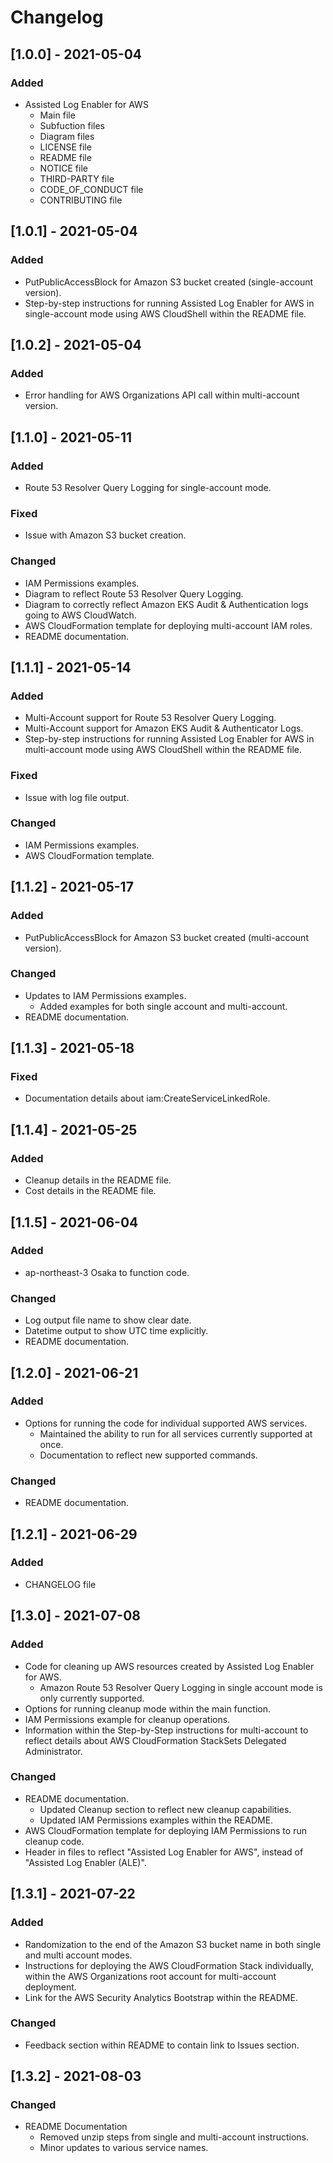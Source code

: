 # Changelog

## [1.0.0] - 2021-05-04

### Added
* Assisted Log Enabler for AWS
    * Main file
    * Subfuction files
    * Diagram files
    * LICENSE file
    * README file
    * NOTICE file
    * THIRD-PARTY file
    * CODE_OF_CONDUCT file
    * CONTRIBUTING file

## [1.0.1] - 2021-05-04

### Added
* PutPublicAccessBlock for Amazon S3 bucket created (single-account version).
* Step-by-step instructions for running Assisted Log Enabler for AWS in single-account mode using AWS CloudShell within the README file.

## [1.0.2] - 2021-05-04

### Added
* Error handling for AWS Organizations API call within multi-account version.

## [1.1.0] - 2021-05-11

### Added
* Route 53 Resolver Query Logging for single-account mode.

### Fixed
* Issue with Amazon S3 bucket creation.

### Changed
* IAM Permissions examples.
* Diagram to reflect Route 53 Resolver Query Logging.
* Diagram to correctly reflect Amazon EKS Audit & Authentication logs going to AWS CloudWatch.
* AWS CloudFormation template for deploying multi-account IAM roles.
* README documentation.

## [1.1.1] - 2021-05-14

### Added
* Multi-Account support for Route 53 Resolver Query Logging.
* Multi-Account support for Amazon EKS Audit & Authenticator Logs.
* Step-by-step instructions for running Assisted Log Enabler for AWS in multi-account mode using AWS CloudShell within the README file.

### Fixed
* Issue with log file output.

### Changed
* IAM Permissions examples.
* AWS CloudFormation template.

## [1.1.2] - 2021-05-17

### Added
* PutPublicAccessBlock for Amazon S3 bucket created (multi-account version).

### Changed
* Updates to IAM Permissions examples.
    * Added examples for both single account and multi-account.
* README documentation.

## [1.1.3] - 2021-05-18

### Fixed
* Documentation details about iam:CreateServiceLinkedRole.

## [1.1.4] - 2021-05-25

### Added
* Cleanup details in the README file.
* Cost details in the README file.

## [1.1.5] - 2021-06-04

### Added
* ap-northeast-3 Osaka to function code.

### Changed
* Log output file name to show clear date.
* Datetime output to show UTC time explicitly.
* README documentation.

## [1.2.0] - 2021-06-21

### Added
* Options for running the code for individual supported AWS services.
    * Maintained the ability to run for all services currently supported at once.
    * Documentation to reflect new supported commands.

### Changed
* README documentation.

## [1.2.1] - 2021-06-29

### Added
* CHANGELOG file

## [1.3.0] - 2021-07-08

### Added
* Code for cleaning up AWS resources created by Assisted Log Enabler for AWS.
    * Amazon Route 53 Resolver Query Logging in single account mode is only currently supported.
* Options for running cleanup mode within the main function.
* IAM Permissions example for cleanup operations.
* Information within the Step-by-Step instructions for multi-account to reflect details about AWS CloudFormation StackSets Delegated Administrator.

### Changed
* README documentation.
    * Updated Cleanup section to reflect new cleanup capabilities.
    * Updated IAM Permissions examples within the README.
* AWS CloudFormation template for deploying IAM Permissions to run cleanup code.
* Header in files to reflect "Assisted Log Enabler for AWS", instead of "Assisted Log Enabler (ALE)".

## [1.3.1] - 2021-07-22

### Added
* Randomization to the end of the Amazon S3 bucket name in both single and multi account modes.
* Instructions for deploying the AWS CloudFormation Stack individually, within the AWS Organizations root account for multi-account deployment.
* Link for the AWS Security Analytics Bootstrap within the README.

### Changed
* Feedback section within README to contain link to Issues section.

## [1.3.2] - 2021-08-03

### Changed
* README Documentation
    * Removed unzip steps from single and multi-account instructions.
    * Minor updates to various service names.
